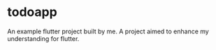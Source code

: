 # todoapp

An example flutter project built by me. A project aimed to enhance my understanding for flutter.